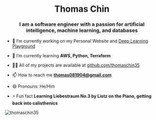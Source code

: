 <h1 align="center">Thomas Chin</h1>
<h3 align="center">I am a software engineer with a passion for artificial intelligence, machine learning, and databases</h3>

- 🔭 I’m currently working on my Personal Website and [Deep Learning Playground](https://github.com/DSGT-DLP/Deep-Learning-Playground)

- 🌱 I’m currently learning **AWS, Python, Terraform**

- 👨‍💻 All of my projects are available at [github.com/thomaschin35](github.com/thomaschin35)

- 📫 How to reach me **thomas081904@gmail.com**

- 😄 Pronouns: He/Him

- ⚡ Fun fact **Learning Liebestraum No.3 by Listz on the Piano, getting back into calisthenics**

<p><img align="center" src="https://github-readme-stats.vercel.app/api/top-langs?username=thomaschin35&show_icons=true&locale=en&layout=compact" alt="thomaschin35" /></p>

<!--
**thomaschin35/thomaschin35** is a ✨ _special_ ✨ repository because its `README.md` (this file) appears on your GitHub profile.

Here are some ideas to get you started:

- 🔭 I’m currently working on ...
- 🌱 I’m currently learning ...
- 👯 I’m looking to collaborate on ...
- 🤔 I’m looking for help with ...
- 💬 Ask me about ...
- 📫 How to reach me: ...
- 😄 Pronouns: ...
- ⚡ Fun fact: ...
-->
